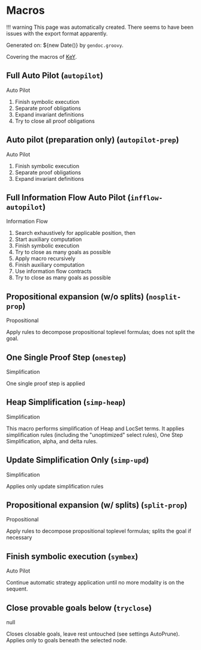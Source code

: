 # Macros

!!! warning
    This page was automatically created. There seems to have been issues with the export format apparently.

Generated on: ${new Date()} by `gendoc.groovy`.

Covering the macros of [KeY](http://key-project.org).

## Full Auto Pilot (`autopilot`) 

Auto Pilot

<html><ol><li>Finish symbolic execution<li>Separate proof obligations<li>Expand invariant definitions<li>Try to close all proof obligations</ol>



## Auto pilot (preparation only) (`autopilot-prep`) 

Auto Pilot

<html><ol><li>Finish symbolic execution<li>Separate proof obligations<li>Expand invariant definitions</ol>



## Full Information Flow Auto Pilot (`infflow-autopilot`) 

Information Flow

<html><ol><li>Search exhaustively for applicable position, then<li>Start auxiliary computation<li>Finish symbolic execution<li>Try to close as many goals as possible<li>Apply macro recursively<li>Finish auxiliary computation<li>Use information flow contracts<li>Try to close as many goals as possible</ol>



## Propositional expansion (w/o splits) (`nosplit-prop`) 

Propositional

Apply rules to decompose propositional toplevel formulas; does not split the goal.



## One Single Proof Step (`onestep`) 

Simplification

One single proof step is applied



## Heap Simplification (`simp-heap`) 

Simplification

This macro performs simplification of Heap and LocSet terms.
It applies simplification rules (including the "unoptimized" select rules), One Step Simplification, alpha, and delta rules.



## Update Simplification Only (`simp-upd`) 

Simplification

Applies only update simplification rules



## Propositional expansion (w/ splits) (`split-prop`) 

Propositional

Apply rules to decompose propositional toplevel formulas; splits the goal if necessary



## Finish symbolic execution (`symbex`) 

Auto Pilot

Continue automatic strategy application until no more modality is on the sequent.



## Close provable goals below (`tryclose`) 

null

Closes closable goals, leave rest untouched (see settings AutoPrune). Applies only to goals beneath the selected node.


